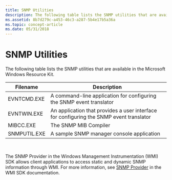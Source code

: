 ```yaml
---
title: SNMP Utilities
description: The following table lists the SNMP utilities that are available in the Microsoft Windows Resource Kit.
ms.assetid: 8b7d279c-a453-46c3-a287-5b4e17b5a36a
ms.topic: concept-article
ms.date: 05/31/2018
---
```


# SNMP Utilities

The following table lists the SNMP utilities that are available in the Microsoft Windows Resource Kit.



| Filename     | Description                                                                             |
|--------------|-----------------------------------------------------------------------------------------|
| EVNTCMD.EXE  | A command-line application for configuring the SNMP event translator                    |
| EVNTWIN.EXE  | An application that provides a user interface for configuring the SNMP event translator |
| MIBCC.EXE    | The SNMP MIB Compiler                                                                   |
| SNMPUTIL.EXE | A sample SNMP manager console application                                               |



 

The SNMP Provider in the Windows Management Instrumentation (WMI) SDK allows client applications to access static and dynamic SNMP information through WMI. For more information, see [SNMP Provider](/windows/desktop/WmiSdk/snmp-provider) in the WMI SDK documentation.

 

 
